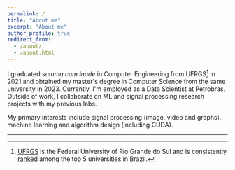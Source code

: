 ```yaml
---
permalink: /
title: "About me"
excerpt: "About me"
author_profile: true
redirect_from: 
  - /about/
  - /about.html
---
```


I graduated *summa cum laude* in Computer Engineering from UFRGS[^1] in 2021 and obtained my master's degree in Computer Science from the same university in 2023. Currently, I'm employed as a Data Scientist at Petrobras. Outside of work, I collaborate on ML and signal processing research projects with my previous labs.

My primary interests include signal processing (image, video and graphs), machine learning and algorithm design (including CUDA).

-----

[^1]: [UFRGS](http://www.ufrgs.br/english/home) is the Federal University of Rio Grande do Sul and is consistently [ranked](https://ruf.folha.uol.com.br/2023/ranking-de-universidades/principal/) among the top 5 universities in Brazil. 
